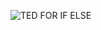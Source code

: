 ![TED FOR IF ELSE](https://user-images.githubusercontent.com/95319831/165002421-57d698fe-5c6c-486c-ae7b-78eed308476d.png)

